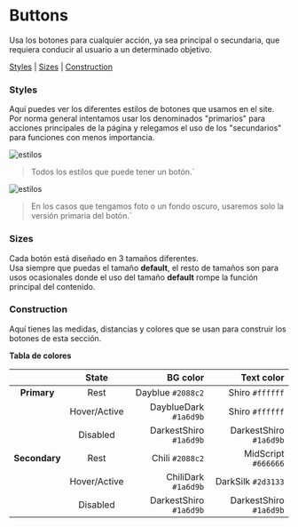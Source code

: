 # Buttons
Usa los botones para cualquier acción, ya sea principal o secundaria,  que requiera conducir al usuario a un determinado objetivo.

[Styles](#styles) | [Sizes](#sizes) | [Construction](#construction)

### Styles
Aquí puedes ver los diferentes estilos de botones que usamos en el site. Por norma general intentamos usar los denominados "primarios" para acciones principales de la página y relegamos el uso de los "secundarios" para funciones con menos importancia.

![estilos](https://github.com/abailon/SUI.infojobs/blob/master/components/buttons/buttons-assets/all%20buttons%20styles.png)
> Todos los estilos que puede tener un botón.`

![estilos](https://github.com/abailon/SUI.infojobs/blob/master/components/buttons/buttons-assets/buttons%20with%20bg%20color%20or%20photo.png)
> En los casos que tengamos foto o un fondo oscuro, usaremos solo la versión primaria del botón.`

### Sizes
Cada botón está diseñado en 3 tamaños diferentes.   
Usa siempre que puedas el tamaño **default**, el resto de tamaños son para usos ocasionales donde el uso del tamaño **default** rompe la función principal del contenido.

### Construction
Aquí tienes las medidas, distancias y colores que se usan para construir los botones de esta sección.

**Tabla de colores**
 
|  | State | BG color | Text color |
| :---: | :---: | ---: | ---: |
| **Primary** | Rest | Dayblue `#2088c2` | Shiro `#ffffff` |
|  | Hover/Active | DayblueDark `#1a6d9b` | Shiro `#ffffff` |
|  | Disabled | DarkestShiro `#1a6d9b` | DarkestShiro `#1a6d9b` |
| **Secondary** | Rest | Chili `#2088c2` | MidScript `#666666` |
|  | Hover/Active | ChiliDark `#1a6d9b` | DarkSilk `#2d3133` |
|  | Disabled | DarkestShiro `#1a6d9b` | DarkestShiro `#1a6d9b` |
